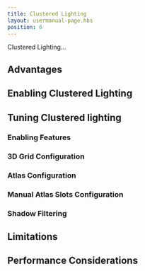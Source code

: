 ```yaml
---
title: Clustered Lighting
layout: usermanual-page.hbs
position: 6
---
```


Clustered Lighting...



## Advantages



## Enabling Clustered Lighting



## Tuning Clustered lighting

### Enabling Features

### 3D Grid Configuration

### Atlas Configuration

### Manual Atlas Slots Configuration

### Shadow Filtering



## Limitations



## Performance Considerations
